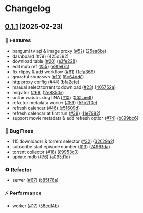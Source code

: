 # Changelog

## [0.1.1](https://github.com/lyqingye/bangumi-rs/compare/server-v0.1.0...server-v0.1.1) (2025-02-23)


### 🚀 Features

* bangumi tv api & image proxy ([#52](https://github.com/lyqingye/bangumi-rs/issues/52)) ([25ea6be](https://github.com/lyqingye/bangumi-rs/commit/25ea6be019f0a4345e39a1c9137b8f9c1e42ca2e))
* dashboard ([#79](https://github.com/lyqingye/bangumi-rs/issues/79)) ([425d392](https://github.com/lyqingye/bangumi-rs/commit/425d39271c6fed2c14b01d19498e64f4f972ef65))
* download table ([#20](https://github.com/lyqingye/bangumi-rs/issues/20)) ([e3fe228](https://github.com/lyqingye/bangumi-rs/commit/e3fe228a6dafbd154b49a0cf5b2178d7ad923ae4))
* edit mdb ref ([#55](https://github.com/lyqingye/bangumi-rs/issues/55)) ([e9fe97c](https://github.com/lyqingye/bangumi-rs/commit/e9fe97cb2c37e0efe2d84debb117617899d51550))
* fix clippy & add workflow ([#61](https://github.com/lyqingye/bangumi-rs/issues/61)) ([1efa369](https://github.com/lyqingye/bangumi-rs/commit/1efa3695615df6a9acf1f15c673d069906e60102))
* graceful shutdown ([#19](https://github.com/lyqingye/bangumi-rs/issues/19)) ([5e64dd8](https://github.com/lyqingye/bangumi-rs/commit/5e64dd86b26e4ff55d169eb2818242aa82c0ec14))
* http proxy config ([#44](https://github.com/lyqingye/bangumi-rs/issues/44)) ([bfa2efe](https://github.com/lyqingye/bangumi-rs/commit/bfa2efe78ec297a2d67ec54dbaa4839e0d976709))
* manual select torrent to download ([#23](https://github.com/lyqingye/bangumi-rs/issues/23)) ([405752a](https://github.com/lyqingye/bangumi-rs/commit/405752a57f899344ae1eaf66ea140716ef014060))
* migrator ([#69](https://github.com/lyqingye/bangumi-rs/issues/69)) ([2e8850e](https://github.com/lyqingye/bangumi-rs/commit/2e8850e51610964e50dc53d3f510e66931505c86))
* online watch using IINA ([#15](https://github.com/lyqingye/bangumi-rs/issues/15)) ([555cee9](https://github.com/lyqingye/bangumi-rs/commit/555cee9dc802a809dc779d50016c3d60de72d2a6))
* refactor metadata worker ([#59](https://github.com/lyqingye/bangumi-rs/issues/59)) ([59b2f0e](https://github.com/lyqingye/bangumi-rs/commit/59b2f0ec80720f57fd4ec1062578a491e7fffd87))
* refresh calendar ([#46](https://github.com/lyqingye/bangumi-rs/issues/46)) ([e51609d](https://github.com/lyqingye/bangumi-rs/commit/e51609d299756e8434f22a0432491fc769afb8fd))
* refresh calendar at first run ([#38](https://github.com/lyqingye/bangumi-rs/issues/38)) ([11e7982](https://github.com/lyqingye/bangumi-rs/commit/11e7982dc721f5cd4a9fad89445da476f2ba1194))
* support movie metadata & add refresh option ([#74](https://github.com/lyqingye/bangumi-rs/issues/74)) ([b099bc6](https://github.com/lyqingye/bangumi-rs/commit/b099bc631e24bc24e76a9daba3fc671267162533))


### 🐛 Bug Fixes

* 115 downloader & torrent selector ([#32](https://github.com/lyqingye/bangumi-rs/issues/32)) ([32029a2](https://github.com/lyqingye/bangumi-rs/commit/32029a2618afbc6305fcde96cab11447b8e71aff))
* subscribe start episode number ([#13](https://github.com/lyqingye/bangumi-rs/issues/13)) ([74963da](https://github.com/lyqingye/bangumi-rs/commit/74963da3f5c9a3805c2bb8f6e56fc42b30e23d83))
* torrent collector ([#18](https://github.com/lyqingye/bangumi-rs/issues/18)) ([89953c0](https://github.com/lyqingye/bangumi-rs/commit/89953c019cb57b3a7e11d5779b643b959e99c434))
* update mdb ([#76](https://github.com/lyqingye/bangumi-rs/issues/76)) ([a095d1d](https://github.com/lyqingye/bangumi-rs/commit/a095d1d17df5dcf5f07b5f10c7ef861f1590f58b))


### ♻️ Refactor

* server ([#67](https://github.com/lyqingye/bangumi-rs/issues/67)) ([b85f76a](https://github.com/lyqingye/bangumi-rs/commit/b85f76a75ba2644531de3e2c177e3a05c65cecf7))


### ⚡️ Performance

* worker ([#17](https://github.com/lyqingye/bangumi-rs/issues/17)) ([36cdf4b](https://github.com/lyqingye/bangumi-rs/commit/36cdf4bc6a87c4f32af838f6d15e84026f1b5bdc))
